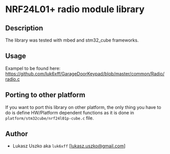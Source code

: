 # NRF24L01+ radio module library


## Description
The library was tested with mbed and stm32_cube frameworks.

## Usage
Exampel to be found here: https://github.com/luk6xff/GarageDoorKeypad/blob/master/common/Radio/radio.c


## Porting to other platform
If you want to port this library on other platform, the only thing you have to do is define HW/Platform dependent functions as it is done in `platform/stm32cube/nrf24l01p-cube.c` file.


## Author
* Lukasz Uszko aka `luk6xff` [lukasz.uszko@gmail.com]